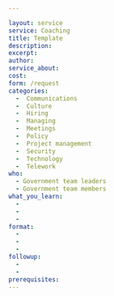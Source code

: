 ```yaml
---

layout: service
service: Coaching
title: Template
description: 
excerpt: 
author: 
service_about: 
cost: 
form: /request
categories:
  -  Communications
  -  Culture
  -  Hiring
  -  Managing
  -  Meetings
  -  Policy
  -  Project management
  -  Security
  -  Technology
  -  Telework
who:
  - Government team leaders
  - Government team members
what_you_learn:
  - 
  - 
  - 
format:
  - 
  - 
  - 
followup:
  - 
  - 
prerequisites: 
---
```

